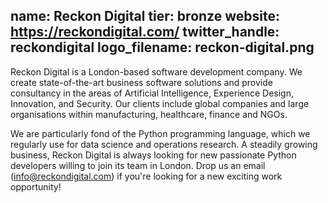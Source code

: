 name: Reckon Digital
tier: bronze
website: https://reckondigital.com/
twitter_handle: reckondigital
logo_filename: reckon-digital.png
---
Reckon Digital is a London-based software development company. We create
state-of-the-art business software solutions and provide consultancy in the
areas of Artificial Intelligence, Experience Design, Innovation, and Security.
Our clients include global companies and large organisations within
manufacturing, healthcare, finance and NGOs.

We are particularly fond of the Python programming language, which we regularly
use for data science and operations research. A steadily growing business,
Reckon Digital is always looking for new passionate Python developers willing
to join its team in London. Drop us an email (info@reckondigital.com) if
you're looking for a new exciting work opportunity!
